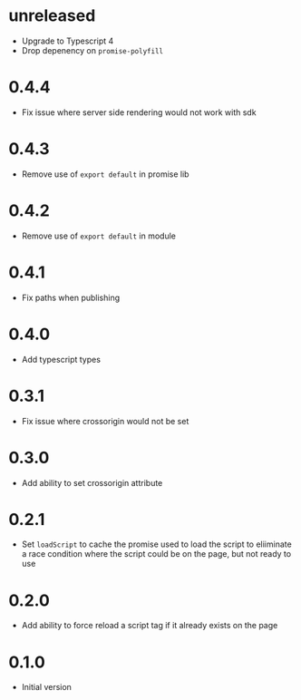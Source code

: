 # unreleased

- Upgrade to Typescript 4
- Drop depenency on `promise-polyfill`

# 0.4.4

- Fix issue where server side rendering would not work with sdk

# 0.4.3

- Remove use of `export default` in promise lib

# 0.4.2

- Remove use of `export default` in module

# 0.4.1

- Fix paths when publishing

# 0.4.0

- Add typescript types

# 0.3.1

- Fix issue where crossorigin would not be set

# 0.3.0

- Add ability to set crossorigin attribute

# 0.2.1

- Set `loadScript` to cache the promise used to load the script to eliiminate a race condition where the script could be on the page, but not ready to use

# 0.2.0

- Add ability to force reload a script tag if it already exists on the page

# 0.1.0

- Initial version
